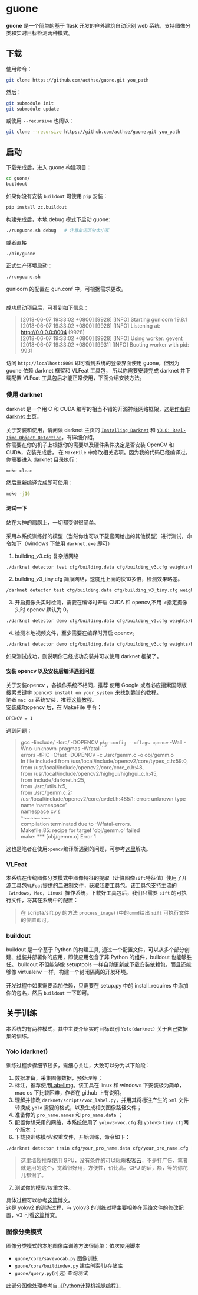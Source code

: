 # guone 
**guone** 是一个简单的基于 flask 开发的户外建筑自动识别 web 系统，支持图像分类和实时目标检测两种模式。

## 下载
使用命令：
<br>
```sh
git clone https://github.com/acthse/guone.git you_path
```

然后：
<br>
```sh
git submodule init
git submodule update
```

或使用 `--recursive` 也阔以：<br>
```sh
git clone --recursive https://github.com/acthse/guone.git you_path
```

## 启动
下载完成后，进入 guone 构建项目：<br>
```sh
cd guone/
buildout
```

如果你没有安装 `buildout` 可使用 `pip` 安装：<br>
```sh
pip install zc.buildout
```

构建完成后，本地 debug 模式下启动 guone:
```sh
./runguone.sh debug   # 注意单词区分大小写
```
或者直接
```sh
./bin/guone
```
正式生产环境启动：
```sh
./runguone.sh
```
gunicorn 的配置在 gun.conf 中，可根据需求更改。

<br>
成功启动项目后，可看到如下信息：<br>

> [2018-06-07 19:33:02 +0800] [9928] [INFO] Starting gunicorn 19.8.1<br>
> [2018-06-07 19:33:02 +0800] [9928] [INFO] Listening at: http://0.0.0.0:8004 (9928)<br>
> [2018-06-07 19:33:02 +0800] [9928] [INFO] Using worker: gevent<br>
> [2018-06-07 19:33:02 +0800] [9931] [INFO] Booting worker with pid: 9931<br>

访问 `http://localhost:8004` 即可看到系统的登录界面使用 guone，但因为 guone 依赖 darknet 框架和 VLFeat 工具包，
所以你需要安装完成 darknet 并下载配置 VLFeat 工具包后才能正常使用，下面介绍安装方法。

### 使用 darknet 

darknet 是一个用 C 和 CUDA 编写的相当不错的开源神经网络框架，这是[作者的 darknet 主页](https://pjreddie.com/darknet/)。<br><br>
关于安装和使用，请阅读 darknet 主页的 [`Installing Darknet`](https://pjreddie.com/darknet/install/) 和 
[`YOLO: Real-Time Object Detection`](https://pjreddie.com/darknet/yolo/)，有详细介绍。<br>
你需要在你的机子上根据你的需要以及硬件条件决定是否安装 OpenCV  和 CUDA，安装完成后，
在 `MakeFile` 中修改相关选项。因为我的代码已经编译过，你需要进入 darknet 目录执行：<br>
```sh
meke clean
```

然后重新编译完成即可使用：<br>
```sh
meke -j16
```

#### 测试一下
站在大神的肩膀上，一切都变得很简单。<br><br>
采用本系统训练好的模型（当然你也可以下载官网给出的其他模型）进行测试，命令如下（windows 下使用 `darknet.exe` 即可）
1. building_v3.cfg 复杂版网络
```sh
./darknet detector test cfg/building.data cfg/building_v3.cfg weights/building_v3.weights test_image_path
```

2. building_v3_tiny.cfg 简版网络，速度比上面的快10多倍，检测效果略差。

```sh
/darknet detector test cfg/building.data cfg/building_v3_tiny.cfg weights/building_v3_tiny.weights  test_image_path
```

3. 开启摄像头实时检测，需要在编译时开启 CUDA 和 opencv,不用` -c `指定摄像头时 opencv 默认为 0。
```sh
./darknet detector demo cfg/building.data cfg/building_v3.cfg weights/building_v3.weights  [ -c <num> ]
```

4. 检测本地视频文件，至少需要在编译时开启 opencv。

```sh
./darknet detector demo cfg/building.data cfg/building_v3.cfg weights/building_v3.weights  test_video_file_path
```


如果测试成功，则说明你已经成功安装并可以使用 darknet 框架了。

#### 安装 opencv 以及安装后编译遇到问题
关于安装opencv ，各操作系统不相同，推荐 使用 Google 或者必应搜索国际版 搜索关键字 `opencv3 install on your_system `来找到靠谱的教程。<br>
笔者 `mac os` 系统安装，推荐[这篇教程](https://www.learnopencv.com/install-opencv3-on-macos/)。<br>
安装成功opencv 后，在 MakeFile 中令：
```sh
OPENCV = 1
```

遇到问题：

> gcc -Iinclude/ -Isrc/ -DOPENCV `pkg-config --cflags opencv`  -Wall -Wno-unknown-pragmas -Wfatal-```<br>
> errors -fPIC -Ofast -DOPENCV -c ./src/gemm.c -o obj/gemm.o<br>
> In file included from /usr/local/include/opencv2/core/types_c.h:59:0,<br>
>                  from /usr/local/include/opencv2/core/core_c.h:48,<br>
>                  from /usr/local/include/opencv2/highgui/highgui_c.h:45,<br>
>                  from include/darknet.h:25,<br>
>                  from ./src/utils.h:5,<br>
>                  from ./src/gemm.c:2:<br>
> /usr/local/include/opencv2/core/cvdef.h:485:1: error: unknown type name ‘namespace’<br>
> namespace cv {<br>
>    ^~~~~~~~~ <br>
> compilation terminated due to -Wfatal-errors.<br>
> Makefile:85: recipe for target 'obj/gemm.o' failed<br>
> make: *** [obj/gemm.o] Error 1
>


这也是笔者在使用`opencv`编译所遇到的问题，可参考[这里](https://github.com/pjreddie/darknet/issues/485)解决。

### VLFeat
本系统在传统图像分类模式中图像特征的提取（计算图像`sift`特征值）使用了开源工具包`VLFeat`提供的二进制文件，[获取我要工具包](http://www.vlfeat.org/)。该工具包支持主流的`（windows, Mac, Linux）`操作系统，下载好工具包后，我们只需要 `sift` 的可执行文件，将其在系统中的配置：
> 在 scripta/sift.py 的方法 `process_image()`中的`cmmd`给出 `sift`  可执行文件的位置即可。

### buildout
buildout 是一个基于 Python 的构建工具, 通过一个配置文件，可以从多个部分创建、组装并部署你的应用，即使应用包含了非 Python 的组件，buildout 也能够胜任。 buildout 不但能够像 setuptools 一样自动更新或下载安装依赖包，而且还能够像 virtualenv 一样，构建一个封闭隔离的开发环境。<br><br>
开发过程中如果需要添加依赖，只需要在 setup.py 中的 install_requires 中添加你的包名，然后 `buildout` 一下即可。

## 关于训练
本系统的有两种模式，其中主要介绍实时目标识别 `Yolo(darknet)` 关于自己数据集的训练。
### Yolo (darknet)
训练过程步骤细节较多，需细心关注，大致可以分为以下阶段：

1. 数据准备，采集图像数据，预处理等；
2. 标注，推荐使用[LabelImg](https://github.com/tzutalin/labelImg)。该工具在 linux  和 windows 下安装极为简单，mac os 下比较困难，作者在 github 上有说明。
3. 理解并修改 `darknet/scripts/voc_label.py`，并用其将标注产生的 `xml` 文件转换成 `yolo` 需要的格式，以及生成相关图像路径文件；
4. 准备你的 `pro_name.names` 和 `pro_name.data` ；
5. 配置你想采用的网络，本系统使用了 `yolov3-voc.cfg` 和 `yolov3-tiny.cfg`两个版本 ；
5. 下载预训练模型/权重文件，开始训练，命令如下：
```sh
./darknet detector train cfg/your_pro_name.data cfg/your_pro_name.cfg [预训练模型] [-gpus 0,1,2,3]
```

> 这里墙裂推荐使用 GPU，没有条件的可以瞅瞅[极客云](http://www.jikecloud.net/)，不是打广告，笔者就是用的这个，觉着很好用，方便性，价比高。CPU 的话，额，等的你花儿都谢了。<br>

 7. 测试你的模型/权重文件。

具体过程可以参考[这篇](https://www.cnblogs.com/antflow/p/7350274.html)博文。<br>
这是 yolov2 的训练过程，与 yolov3 的训练过程主要相差在网络文件的修改配置，v3 可看[这篇](https://blog.csdn.net/lilai619/article/details/79695109)博文。
### 图像分类模式
图像分类模式的本地图像库训练方法很简单：依次使用脚本<br>
 - `guone/core/savevocab.py`         图像训练<br>
 - `guone/core/buildindex.py`       建库创索引/存储库<br>
 - `guone/query.py`(可选)       查询测试<br>

此部分图像处理参考自[《Python计算机视觉编程》](http://yongyuan.name/pcvwithpython/)

